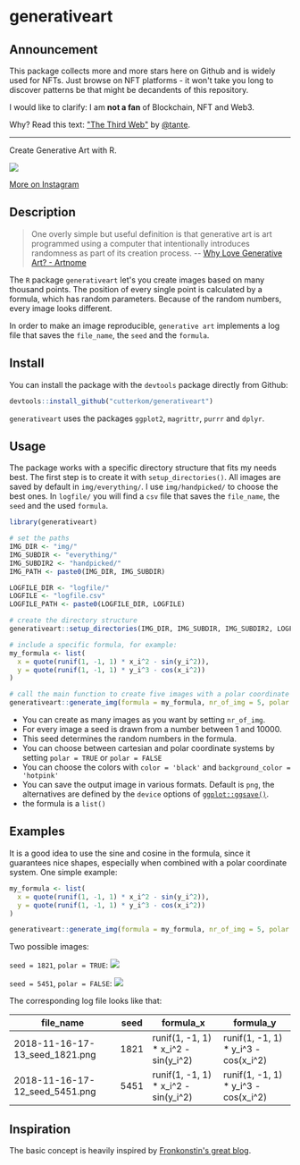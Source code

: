 # generativeart

## Announcement

This package collects more and more stars here on Github and is widely used for NFTs. Just browse on NFT platforms - it won't take you long to discover  patterns be that might be decandents of this repository.

I would like to clarify: I am **not a fan** of Blockchain, NFT and Web3. 

Why? Read this text: ["The Third Web"](https://tante.cc/2021/12/17/the-third-web/) by [@tante](https://twitter.com/tante).

--- 

Create Generative Art with R.

![](img/generativeart.png)

[More on Instagram](https://www.instagram.com/cutterkom/)

## Description

> One overly simple but useful definition is that generative art is art programmed using a computer that intentionally introduces randomness as part of its creation process.
-- [Why Love Generative Art? - Artnome](https://www.artnome.com/news/2018/8/8/why-love-generative-art)

The `R` package `generativeart` let's you create images based on many thousand points.
The position of every single point is calculated by a formula, which has random parameters.
Because of the random numbers, every image looks different.

In order to make an image reproducible, `generative art` implements a log file that saves the `file_name`, the `seed` and the `formula`.

## Install

You can install the package with the `devtools` package directly from Github:

```r
devtools::install_github("cutterkom/generativeart")
```

`generativeart` uses the packages `ggplot2`, `magrittr`, `purrr` and `dplyr`.

## Usage

The package works with a specific directory structure that fits my needs best.
The first step is to create it with `setup_directories()`.
All images are saved by default in `img/everything/`. I use `img/handpicked/` to choose the best ones.
In `logfile/` you will find a `csv` file that saves the `file_name`, the `seed` and the used `formula`.

```r
library(generativeart)

# set the paths
IMG_DIR <- "img/"
IMG_SUBDIR <- "everything/"
IMG_SUBDIR2 <- "handpicked/"
IMG_PATH <- paste0(IMG_DIR, IMG_SUBDIR)

LOGFILE_DIR <- "logfile/"
LOGFILE <- "logfile.csv"
LOGFILE_PATH <- paste0(LOGFILE_DIR, LOGFILE)

# create the directory structure
generativeart::setup_directories(IMG_DIR, IMG_SUBDIR, IMG_SUBDIR2, LOGFILE_DIR)

# include a specific formula, for example:
my_formula <- list(
  x = quote(runif(1, -1, 1) * x_i^2 - sin(y_i^2)),
  y = quote(runif(1, -1, 1) * y_i^3 - cos(x_i^2))
)

# call the main function to create five images with a polar coordinate system
generativeart::generate_img(formula = my_formula, nr_of_img = 5, polar = TRUE, filetype = "png", color = "black", background_color = "white")

```

* You can create as many images as you want by setting `nr_of_img`.
* For every image a seed is drawn from a number between 1 and 10000.
* This seed determines the random numbers in the formula.
* You can choose between cartesian and polar coordinate systems by setting `polar = TRUE` or `polar = FALSE`
* You can choose the colors with `color = 'black'` and `background_color = 'hotpink'`
* You can save the output image in various formats.
Default is `png`, the alternatives are defined by the `device` options of [`ggplot::ggsave()`](https://ggplot2.tidyverse.org/reference/ggsave.html).
* the formula is a `list()`

## Examples

It is a good idea to use the sine and cosine in the formula, since it guarantees nice shapes, especially when combined with a polar coordinate system. One simple example:

```r
my_formula <- list(
  x = quote(runif(1, -1, 1) * x_i^2 - sin(y_i^2)),
  y = quote(runif(1, -1, 1) * y_i^3 - cos(x_i^2))
)

generativeart::generate_img(formula = my_formula, nr_of_img = 5, polar = TRUE, color = "black", background_color = "white")

```

Two possible images:

`seed = 1821`, `polar = TRUE`:
![](img/2018-11-16-17-13_seed_1821.png)

`seed = 5451`, `polar = FALSE`:
![](img/2018-11-16-17-12_seed_5451.png)

The corresponding log file looks like that:

| file_name                      | seed | formula_x                            | formula_y                            | 
|--------------------------------|------|--------------------------------------|--------------------------------------| 
| 2018-11-16-17-13_seed_1821.png | 1821 | runif(1, -1, 1) * x_i^2 - sin(y_i^2) | runif(1, -1, 1) * y_i^3 - cos(x_i^2) | 
| 2018-11-16-17-12_seed_5451.png | 5451 | runif(1, -1, 1) * x_i^2 - sin(y_i^2) | runif(1, -1, 1) * y_i^3 - cos(x_i^2) | 


## Inspiration

The basic concept is heavily inspired by [Fronkonstin's great blog](https://fronkonstin.com/).
